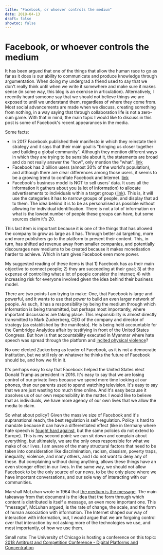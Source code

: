 ```yaml
---
title: "Facebook, or whoever controls the medium"
date: 2018-04-13
draft: false
showtoc: false
---
```



Facebook, or whoever controls the medium
================================================

It has been argued that one of the things that allow the human race to go as far as it does is our ability to communicate and produce knowledge through argumentation. When doing my undergrad a friend used to say that we don't really think until when we write it somewhere and make sure it makes sense (in some way, this blog is an exercise in articulation). Alternatively, I recently heard someone say that we should not believe things we are exposed to until we understand them, regardless of where they come from. Most social advancements are made when we discuss, creating something from nothing, in a way saying that through collaboration life is not a zero-sum game. With that in mind, the main topic I would like to discuss in this post is some of Facebook's recent appearances in the media.

Some facts:
- In 2017 Facebook published their manifesto in which they reinstate their strategy and it says that their main goal is "bringing us closer together and building a global community". Although they mention different ways in which they are trying to be sensible about it, the statements are broad and do not really answer the "how", only mention the "what". [link](https://www.facebook.com/notes/mark-zuckerberg/building-global-community/10154544292806634/)
- Facebook has 2 billion users (almost 30% of the world's population), and although there are clear differences among those users, it seems to be a growing trend to conflate Facebook and Internet. [link](https://qz.com/333313/milliions-of-facebook-users-have-no-idea-theyre-using-the-internet/)
- Facebook's business model is NOT to sell users' data. It uses all the information it gathers about you (a lot of information) to allocate advertisements to individuals within a target group ([link](https://www.andreavahl.com/facebook-advertising/facebook-ad-targeting-the-complete-list.php)). This is, it will use the categories it has to narrow groups of people, and display that ad to them. The idea behind it is to be as personalised as possible without allowing for individual identification. There is not a lot of information on what is the lowest number of people these groups can have, but some sources claim it's 20.

This last item is important because it is one of the things that has allowed the company to grow as large as it has. Through better ad targeting, more and more publishers go to the platform to present their content. This, in turn, has shifted ad revenue away from smaller companies, and potentially discourages new mediums to be created because it makes monetisation harder to achieve. Which in turn gives Facebook even more power.

My suggested reading of these items is that 1) Facebook has as their main objective to connect people; 2) they are succeeding at their goal; 3) at the expense of controlling what a lot of people consider the Internet; 4) with increasing risk for everyone involved given the idea behind their business model.

There are two points I am trying to make:
One, that Facebook is large and powerful, and it wants to use that power to build an even larger network of people. As such, it has a responsibility by being the medium through which information is being transmitted, but perhaps most importantly, where important discussions are taking place. This responsibility is almost directly transmitted to Mark Zuckerberg, CEO of the company and director of strategy (as established by the manifesto). He is being held accountable for the Cambridge Analytica affair by testifying in front of the United States Congress. But how is that accountability executed in Myanmar where hate speech was spread through the platform and [incited physical violence](https://www.theguardian.com/technology/2018/apr/06/myanmar-facebook-criticise-mark-zuckerberg-response-hate-speech-spread)?

No one elected Zuckerberg as leader of Facebook, as it is not a democratic institution, but we still rely on whatever he thinks the future of Facebook should be, and how we fit in it.

It's perhaps easy to say that Facebook helped the United States elect Donald Trump as president in 2016. It's easy to say that we are losing control of our private lives because we spend more time looking at our phones, than our parents used to spend watching television. It's easy to say that we are just wasting too much time online. And it's easy because it absolves us of our own responsibility in the matter.
I would like to believe that as individuals, we have more agency of our own lives that we allow the media to claim.

So what about policy? Given the massive size of Facebook and it's supranational reach, the best regulation is self-regulation. Policy is hard to mandate because it can have a differentiated effect (like in Germany where hate speech is [fought hard against](http://www.bbc.co.uk/news/technology-42510868), but the same policies do not extend to Europe). This is my second point: we can sit down and complain about everything, but ultimately, we are the only ones responsible for what we make of our lives. I am aware of the many structural factors that need to be taken into consideration like discrimination, racism, classism, poverty traps, inequality, violence, and many others, and I do not want to deny any of these. But complaining without doing anything, allows these things have an even stronger effect in our lives. In the same way, we should not allow Facebook to be the only source of our news, to be the only place where we have important conversations, and our sole way of interacting with our communities.

Marshall McLuhan wrote in 1964 that [the medium is the message](http://web.mit.edu/allanmc/www/mcluhan.mediummessage.pdf). The main takeaway from that document is the idea that the form through which content is distributed is itself a message, an even more important one. This "message", McLuhan argued, is the rate of change, the scale, and the form of human association with information. The Internet shaped our way of interaction with information, but, I would argue that we are forgoing control over that interaction by not asking more of the technologies we use, and most importantly, of how we use them.

Small note:
The University of Chicago is hosting a conference on this topic:
[2018 Antitrust and Competition Conference - Digital Platforms and Concentration](https://research.chicagobooth.edu/stigler/events/single-events/antitrust-competition-conference-digital-platforms-concentration)

